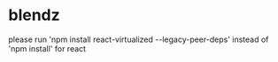 # blendz

please run 'npm install react-virtualized --legacy-peer-deps' instead of 'npm install' for react
